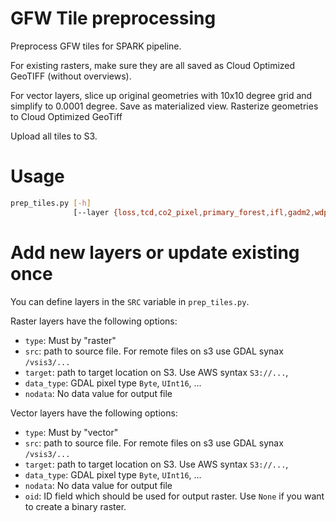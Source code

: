 # GFW Tile preprocessing

Preprocess GFW tiles for SPARK pipeline.

For existing rasters, make sure they are all saved as Cloud Optimized GeoTIFF (without overviews).

For vector layers, slice up original geometries with 10x10 degree grid and simplify to 0.0001 degree. Save as materialized view. Rasterize geometries to Cloud Optimized GeoTiff

Upload all tiles to S3.

# Usage

```bash
prep_tiles.py [-h]
              [--layer {loss,tcd,co2_pixel,primary_forest,ifl,gadm2,wdpa,plantations,logging,mining}]
```

# Add new layers or update existing once
You can define layers in the `SRC` variable in `prep_tiles.py`.

Raster layers have the following options:
 - `type`: Must by "raster"
 - `src`: path to source file. For remote files on s3 use GDAL synax `/vsis3/...`
 - `target`: path to target location on S3. Use AWS syntax `S3://...`,
 - `data_type`: GDAL pixel type `Byte`, `UInt16`, ...
 -  `nodata`: No data value for output file


Vector layers have the following options:
 - `type`: Must by "vector"
 - `src`: path to source file. For remote files on s3 use GDAL synax `/vsis3/...`
 - `target`: path to target location on S3. Use AWS syntax `S3://...`,
 - `data_type`: GDAL pixel type `Byte`, `UInt16`, ...
 -  `nodata`: No data value for output file
 - `oid`: ID field which should be used for output raster. Use `None` if you want to create a binary raster.


